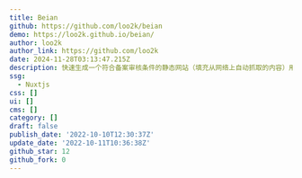 ```yaml
---
title: Beian
github: https://github.com/loo2k/beian
demo: https://loo2k.github.io/beian/
author: loo2k
author_link: https://github.com/loo2k
date: 2024-11-28T03:13:47.215Z
description: 快速生成一个符合备案审核条件的静态网站（填充从网络上自动抓取的内容）用于工信部的审核
ssg:
  - Nuxtjs
css: []
ui: []
cms: []
category: []
draft: false
publish_date: '2022-10-10T12:30:37Z'
update_date: '2022-10-11T10:36:38Z'
github_star: 12
github_fork: 0
---
```

